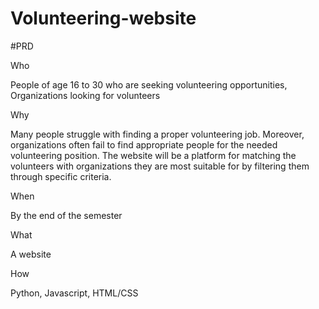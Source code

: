 # Volunteering-website

#PRD


Who 

People of age 16 to 30 who are seeking volunteering opportunities,
Organizations looking for volunteers
      
Why 

Many people struggle with finding a proper volunteering job. Moreover, organizations often fail to find appropriate people for the needed volunteering position. The website will be a platform for matching the volunteers with organizations they are most suitable for by filtering them through specific criteria.

When

By the end of the semester

What

A website

How 

Python, Javascript, HTML/CSS
